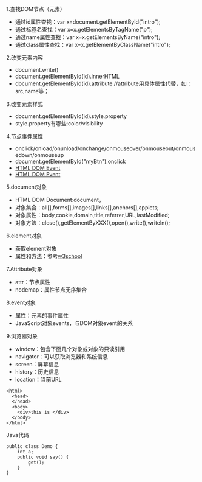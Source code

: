 1.查找DOM节点（元素）
 - 通过id属性查找：var x=document.getElementById("intro");
 - 通过标签名查找：var x=x.getElementsByTagName("p");
 - 通过name属性查找：var x=x.getElementsByName("intro");
 - 通过class属性查找：var x=x.getElementByClassName("intro");
 
2.改变元素内容
 - document.write()
 - document.getElementById(id).innerHTML
 - document.getElementById(id).attribute  //attribute用具体属性代替，如：src,name等；

3.改变元素样式
 - document.getElementById(id).style.property
 - style.property有哪些:color/visibility

4.节点事件属性
 - onclick/onload/onunload/onchange/onmouseover/onmouseout/onmousedown/onmouseup
 - document.getElementById("myBtn").onclick
 - [HTML DOM Event](http://www.w3school.com.cn/jsref/dom_obj_event.asp)
 - <a href="http://www.w3school.com.cn/jsref/dom_obj_event.asp" target="_blank">HTML DOM Event</a>
 
5.document对象
 - HTML DOM Document:document，
 - 对象集合：all[],forms[],images[],links[],anchors[],applets;
 - 对象属性：body,cookie,domain,title,referrer,URL,lastModified;
 - 对象方法：close(),getElementByXXX(),open(),write(),writeln();
 
6.element对象
 - 获取element对象
 - 属性和方法：参考[w3school](http://www.w3school.com.cn/jsref/dom_obj_all.asp)

7.Attribute对象
 - attr：节点属性
 - nodemap：属性节点无序集合
 
8.event对象
 - 属性：元素的事件属性
 - JavaScript对象events，与DOM对象event的关系
 
 9.浏览器对象
  - window：包含下面几个对象或对象的只读引用
  - navigator：可以获取浏览器和系统信息
  - screen：屏幕信息
  - history：历史信息
  - location：当前URL
 
 ```
 <html>
   <head>
   </head>
   <body>
     <div>this is </div>
   </body>
 </html>
 ```
Java代码
```
public class Demo {
    int a;
    public void say() {
        get();
    }
}
```
